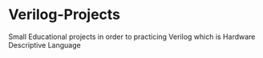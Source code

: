 # Verilog-Projects
Small Educational projects in order to practicing Verilog which is Hardware Descriptive Language
